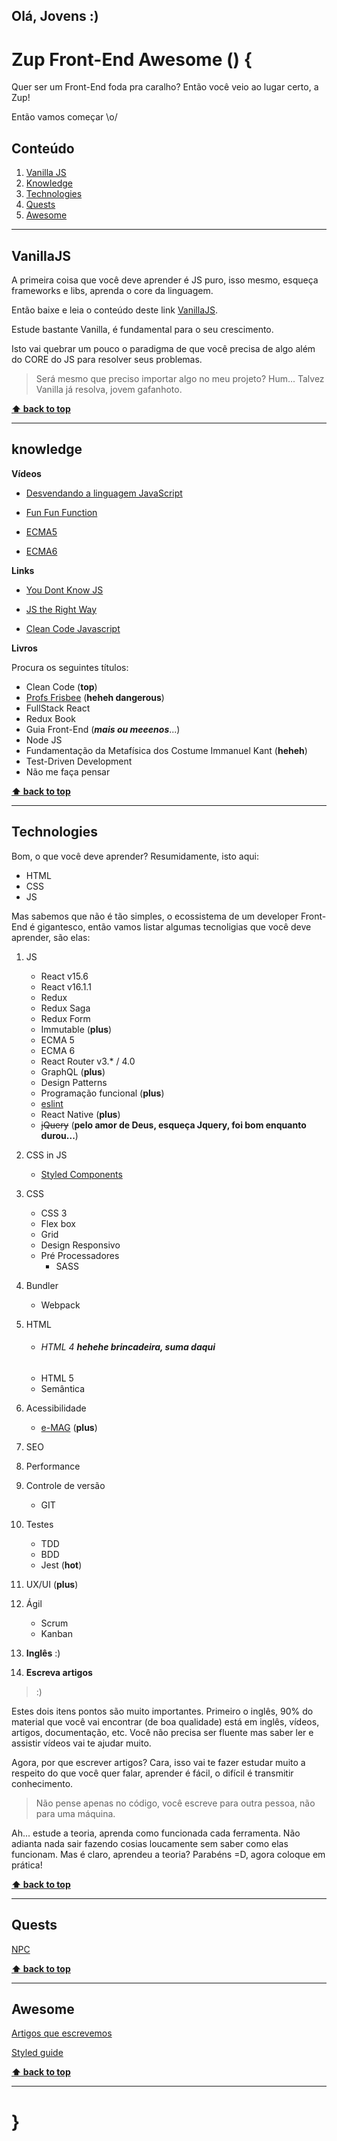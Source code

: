 ## Olá, Jovens :)

# Zup Front-End Awesome () {

Quer ser um Front-End foda pra caralho? Então você veio ao lugar certo, a Zup!

Então vamos começar \o/

## Conteúdo
  1. [Vanilla JS](#VanillaJS)
  1. [Knowledge](#knowledge)
  1. [Technologies](#technologies)
  1. [Quests](#quests)
  1. [Awesome](#awesome)

---

## VanillaJS

A primeira coisa que você deve aprender é JS puro, isso mesmo, esqueça frameworks e libs, aprenda o core da linguagem.

Então baixe e leia o conteúdo deste link [VanillaJS](http://vanilla-js.com/).

Estude bastante Vanilla, é fundamental para o seu crescimento.

Isto vai quebrar um pouco o paradigma de que você precisa de algo além do CORE do JS para resolver seus problemas.

> Será mesmo que preciso importar algo no meu projeto? Hum... Talvez Vanilla já resolva, jovem gafanhoto.


**[⬆ back to top](#VanillaJS)**
___



## knowledge

**Vídeos**

- [Desvendando a linguagem JavaScript](https://www.youtube.com/playlist?list=PLQCmSnNFVYnT1-oeDOSBnt164802rkegc)

- [Fun Fun Function](https://www.youtube.com/channel/UCO1cgjhGzsSYb1rsB4bFe4Q)

- [ECMA5](https://www.youtube.com/watch?v=2ReBFs-lJF4&list=PLIGDNOJWiL1-95iqCJEBsePzpMed9D3f3)

- [ECMA6](https://www.youtube.com/watch?v=vcoMWWVZS7c&list=PLDm7BSK-M5Yk30T65F5yeuCcStOQBPKq2)

**Links**

- [You Dont Know JS](https://github.com/cezaraugusto/You-Dont-Know-JS)

- [JS the Right Way](http://jstherightway.org/pt-br/)

- [Clean Code Javascript](https://github.com/felipe-augusto/clean-code-javascript)


**Livros**

Procura os seguintes títulos:

* Clean Code (**top**)
* [Profs Frisbee](https://github.com/MostlyAdequate/mostly-adequate-guide) (**heheh dangerous**)
* FullStack React
* Redux Book
* Guia Front-End (**_mais ou meeenos_**...)
* Node JS
* Fundamentação da Metafísica dos Costume Immanuel Kant (**heheh**)
* Test-Driven Development
* Não me faça pensar


 **[⬆ back to top](#knowledge)**
___

## Technologies

Bom, o que você deve aprender? Resumidamente, isto aqui:

* HTML
* CSS
* JS

Mas sabemos que não é tão simples, o ecossistema de um developer Front-End é gigantesco, então vamos listar algumas tecnoligias que você deve aprender, são elas:

1. JS
   * React v15.6
   * React v16.1.1
   * Redux
   * Redux Saga
   * Redux Form
   * Immutable (**plus**)
   * ECMA 5
   * ECMA 6
   * React Router v3.* / 4.0
   * GraphQL (**plus**)
   * Design Patterns
   * Programação funcional (**plus**)
   * [eslint](https://github.com/airbnb/javascript)
   * React Native (**plus**)
   * ~~jQuery~~ (**pelo amor de Deus, esqueça Jquery, foi bom enquanto durou...**)
1. CSS in JS
   * [Styled Components](https://medium.com/dipeex/styled-components-parte-1-3-a0ba5d9e9854)
1. CSS
   * CSS 3
   * Flex box
   * Grid
   * Design Responsivo
   * Pré Processadores
     * SASS
1. Bundler
   * Webpack
1. HTML
   * ###### HTML 4 **_hehehe brincadeira, suma daqui_**
   * HTML 5
   * Semântica
1. Acessibilidade
   * [e-MAG](http://emag.governoeletronico.gov.br/) (**plus**)
1. SEO
1. Performance
1. Controle de versão
   * GIT
1. Testes
   * TDD
   * BDD
   * Jest (**hot**)
1. UX/UI (**plus**)
1. Ágil
   * Scrum
   * Kanban

1. **Inglês** :)
1. **Escreva artigos**

> :)

Estes dois itens pontos são muito importantes. Primeiro o inglês, 90% do material que você vai encontrar (de boa qualidade) está em inglês, vídeos, artigos, documentação, etc. Você não precisa ser fluente mas saber ler e assistir vídeos vai te ajudar muito.

Agora, por que escrever artigos? Cara, isso vai te fazer estudar muito a respeito do que você quer falar, aprender é fácil, o difícil é transmitir conhecimento.

> Não pense apenas no código, você escreve para outra pessoa, não para uma máquina.


Ah... estude a teoria, aprenda como funcionada cada ferramenta. Não adianta nada sair fazendo cosias loucamente sem saber como elas funcionam. Mas é claro, aprendeu a teoria? Parabéns =D, agora coloque em prática!


**[⬆ back to top](#technologies)**
___


## Quests


[NPC](quests.md)


**[⬆ back to top](#quests)**
___


## Awesome

[Artigos que escrevemos](https://medium.com/dipeex)

[Styled guide](https://github.com/ZupIT/realwave-crm-ui/blob/master/style-guide.md)


**[⬆ back to top](#awesome)**
___


# }
